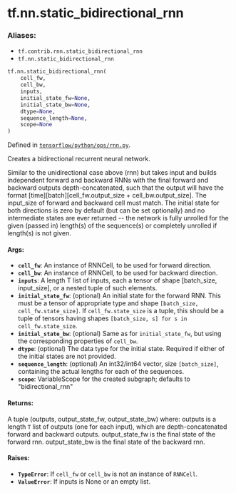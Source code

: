 <div itemscope itemtype="http://developers.google.com/ReferenceObject">
<meta itemprop="name" content="tf.nn.static_bidirectional_rnn" />
<meta itemprop="path" content="Stable" />
</div>

# tf.nn.static_bidirectional_rnn

### Aliases:

* `tf.contrib.rnn.static_bidirectional_rnn`
* `tf.nn.static_bidirectional_rnn`

``` python
tf.nn.static_bidirectional_rnn(
    cell_fw,
    cell_bw,
    inputs,
    initial_state_fw=None,
    initial_state_bw=None,
    dtype=None,
    sequence_length=None,
    scope=None
)
```



Defined in [`tensorflow/python/ops/rnn.py`](https://www.tensorflow.org/code/tensorflow/python/ops/rnn.py).

Creates a bidirectional recurrent neural network.

Similar to the unidirectional case above (rnn) but takes input and builds
independent forward and backward RNNs with the final forward and backward
outputs depth-concatenated, such that the output will have the format
[time][batch][cell_fw.output_size + cell_bw.output_size]. The input_size of
forward and backward cell must match. The initial state for both directions
is zero by default (but can be set optionally) and no intermediate states are
ever returned -- the network is fully unrolled for the given (passed in)
length(s) of the sequence(s) or completely unrolled if length(s) is not given.

#### Args:

* <b>`cell_fw`</b>: An instance of RNNCell, to be used for forward direction.
* <b>`cell_bw`</b>: An instance of RNNCell, to be used for backward direction.
* <b>`inputs`</b>: A length T list of inputs, each a tensor of shape
    [batch_size, input_size], or a nested tuple of such elements.
* <b>`initial_state_fw`</b>: (optional) An initial state for the forward RNN.
    This must be a tensor of appropriate type and shape
    `[batch_size, cell_fw.state_size]`.
    If `cell_fw.state_size` is a tuple, this should be a tuple of
    tensors having shapes `[batch_size, s] for s in cell_fw.state_size`.
* <b>`initial_state_bw`</b>: (optional) Same as for `initial_state_fw`, but using
    the corresponding properties of `cell_bw`.
* <b>`dtype`</b>: (optional) The data type for the initial state.  Required if
    either of the initial states are not provided.
* <b>`sequence_length`</b>: (optional) An int32/int64 vector, size `[batch_size]`,
    containing the actual lengths for each of the sequences.
* <b>`scope`</b>: VariableScope for the created subgraph; defaults to
    "bidirectional_rnn"


#### Returns:

A tuple (outputs, output_state_fw, output_state_bw) where:
  outputs is a length `T` list of outputs (one for each input), which
    are depth-concatenated forward and backward outputs.
  output_state_fw is the final state of the forward rnn.
  output_state_bw is the final state of the backward rnn.


#### Raises:

* <b>`TypeError`</b>: If `cell_fw` or `cell_bw` is not an instance of `RNNCell`.
* <b>`ValueError`</b>: If inputs is None or an empty list.